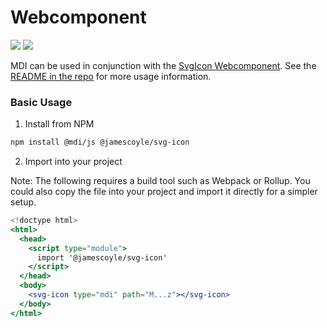 # Webcomponent

[![](https://chips.james-coyle.now.sh/npm/version/@jamescoyle/svg-icon)](https://www.npmjs.com/package/@jamescoyle/svg-icon)
[![](https://chips.james-coyle.now.sh/npm/downloads/@jamescoyle/svg-icon)](https://www.npmjs.com/package/@jamescoyle/svg-icon)

MDI can be used in conjunction with the [SvgIcon Webcomponent](https://www.npmjs.com/package/@jamescoyle/svg-icon). See the [README in the repo](https://www.npmjs.com/package/@jamescoyle/svg-icon) for more usage information. 

### Basic Usage

1. Install from NPM

```bash
npm install @mdi/js @jamescoyle/svg-icon
```

2. Import into your project

Note: The following requires a build tool such as Webpack or Rollup. You could also copy the file into your project and import it directly for a simpler setup. 

```jsx
<!doctype html>
<html>
  <head>
    <script type="module">
      import '@jamescoyle/svg-icon'
    </script>
  </head>
  <body>
    <svg-icon type="mdi" path="M...z"></svg-icon>
  </body>
</html>
```
